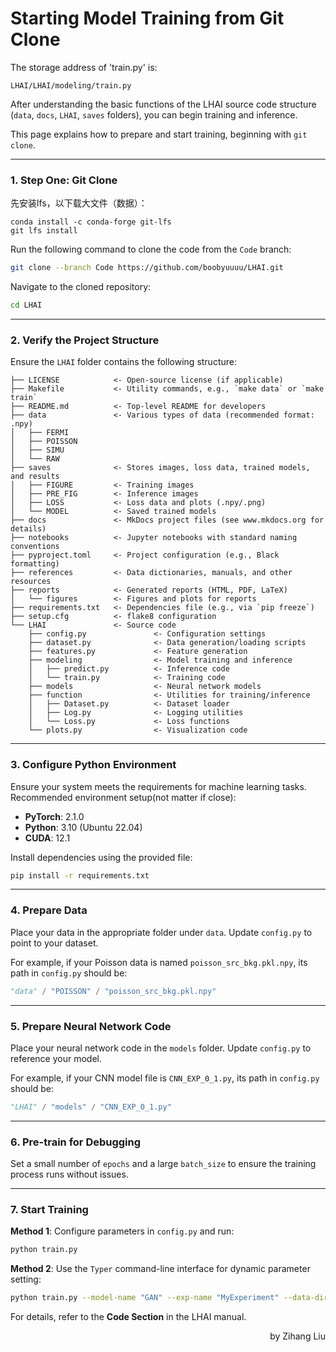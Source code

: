 # Starting Model Training from Git Clone

The storage address of 'train.py' is:

```
LHAI/LHAI/modeling/train.py
```

After understanding the basic functions of the LHAI source code structure (`data`, `docs`, `LHAI`, `saves` folders), you can begin training and inference.

This page explains how to prepare and start training, beginning with `git clone`.

---

### 1. Step One: Git Clone

先安装lfs，以下载大文件（数据）：

```
conda install -c conda-forge git-lfs
git lfs install
```

Run the following command to clone the code from the `Code` branch:

```bash
git clone --branch Code https://github.com/boobyuuuu/LHAI.git
```

Navigate to the cloned repository:

```bash
cd LHAI
```

---

### 2. Verify the Project Structure

Ensure the `LHAI` folder contains the following structure:

```
├── LICENSE            <- Open-source license (if applicable)
├── Makefile           <- Utility commands, e.g., `make data` or `make train`
├── README.md          <- Top-level README for developers
├── data               <- Various types of data (recommended format: .npy)
│   ├── FERMI
│   ├── POISSON
│   ├── SIMU
│   └── RAW
├── saves              <- Stores images, loss data, trained models, and results
│   ├── FIGURE         <- Training images
│   ├── PRE_FIG        <- Inference images
│   ├── LOSS           <- Loss data and plots (.npy/.png)
│   └── MODEL          <- Saved trained models
├── docs               <- MkDocs project files (see www.mkdocs.org for details)
├── notebooks          <- Jupyter notebooks with standard naming conventions
├── pyproject.toml     <- Project configuration (e.g., Black formatting)
├── references         <- Data dictionaries, manuals, and other resources
├── reports            <- Generated reports (HTML, PDF, LaTeX)
│   └── figures        <- Figures and plots for reports
├── requirements.txt   <- Dependencies file (e.g., via `pip freeze`)
├── setup.cfg          <- flake8 configuration
└── LHAI               <- Source code
    ├── config.py               <- Configuration settings
    ├── dataset.py              <- Data generation/loading scripts
    ├── features.py             <- Feature generation
    ├── modeling                <- Model training and inference
    │   ├── predict.py          <- Inference code
    │   └── train.py            <- Training code
    ├── models                  <- Neural network models
    ├── function                <- Utilities for training/inference
    │   ├── Dataset.py          <- Dataset loader
    │   ├── Log.py              <- Logging utilities
    │   └── Loss.py             <- Loss functions
    └── plots.py                <- Visualization code
```

---

### 3. Configure Python Environment

Ensure your system meets the requirements for machine learning tasks. Recommended environment setup(not matter if close):

- **PyTorch**: 2.1.0
- **Python**: 3.10 (Ubuntu 22.04)
- **CUDA**: 12.1

Install dependencies using the provided file:

```bash
pip install -r requirements.txt
```

---

### 4. Prepare Data

Place your data in the appropriate folder under `data`. Update `config.py` to point to your dataset.

For example, if your Poisson data is named `poisson_src_bkg.pkl.npy`, its path in `config.py` should be:

```python
"data" / "POISSON" / "poisson_src_bkg.pkl.npy"
```

---

### 5. Prepare Neural Network Code

Place your neural network code in the `models` folder. Update `config.py` to reference your model.

For example, if your CNN model file is `CNN_EXP_0_1.py`, its path in `config.py` should be:

```python
"LHAI" / "models" / "CNN_EXP_0_1.py"
```

---

### 6. Pre-train for Debugging

Set a small number of `epochs` and a large `batch_size` to ensure the training process runs without issues.

---

### 7. Start Training

**Method 1**: Configure parameters in `config.py` and run:

```bash
python train.py
```

**Method 2**: Use the `Typer` command-line interface for dynamic parameter setting:

```bash
python train.py --model-name "GAN" --exp-name "MyExperiment" --data-dir "./data" --data-name "dataset.csv" --seed 42 --traintype "supervised" --frac-train 0.8 --epochs 10 --batch-size 32 --latentdim 128 --lr-max 0.01 --lr-min 0.001
```

For details, refer to the **Code Section** in the LHAI manual.

<p align='right'>by Zihang Liu</p>